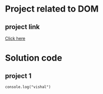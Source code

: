 # Project related to DOM

## project link
[Click here](https://stackblitz.com/edit/dom-project-chaiaurcode?file=index.html)

# Solution code

## project 1

```
console.log("vishal")
```